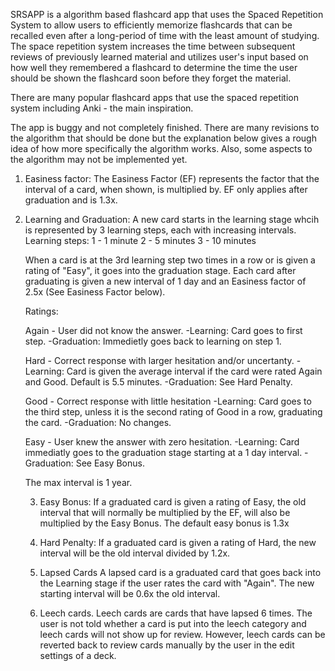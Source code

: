 SRSAPP is a algorithm based flashcard app that uses the Spaced Repetition System to allow users to efficiently memorize flashcards that can be recalled even after a long-period of time with the least amount of studying. The space repetition system increases the time between subsequent reviews of previously learned material and utilizes user's input based on how well they remembered a flashcard to determine the time the user should be shown the flashcard soon before they forget the material.

There are many popular flashcard apps that use the spaced repetition system including Anki - the main inspiration.

The app is buggy and not completely finished. There are many revisions to the algorithm that should be done but the explanation below gives a rough idea of how more specifically the algorithm works. 
Also, some aspects to the algorithm may not be implemented yet.
 
 1. Easiness factor:
      The Easiness Factor (EF) represents the factor that the interval of a card, when shown, is multiplied by. 
      EF only applies after graduation and is 1.3x.


 2. Learning and Graduation:
      A new card starts in the learning stage whcih is represented by 3 learning steps, each with increasing intervals.
      Learning steps:
        1 - 1 minute
        2 - 5 minutes
        3 - 10 minutes

      When a card is at the 3rd learning step two times in a row or is given a rating of "Easy", it goes into the graduation stage.
      Each card after graduating is given a new interval of 1 day and an Easiness factor of 2.5x (See Easiness Factor below).

    Ratings:
    
       Again - User did not know the answer.
             -Learning: Card goes to first step.
             -Graduation: Immedietly goes back to learning on step 1.

       Hard - Correct response with larger hesitation and/or uncertanty.
            -Learning: Card is given the average interval if the card were rated Again and Good. Default is 5.5 minutes.
            -Graduation: See Hard Penalty. 

       Good - Correct response with little hesitation
            -Learning: Card goes to the third step, unless it is the second rating of Good in a row, graduating the card.
            -Graduation: No changes.

       Easy - User knew the answer with zero hesitation.
            -Learning: Card immediatly goes to the graduation stage starting at a 1 day interval.
            -Graduation: See Easy Bonus.

      The max interval is 1 year.

    3. Easy Bonus:
      If a graduated card is given a rating of Easy, the old interval that will normally be multiplied by the EF, will also be multiplied by the Easy Bonus.
      The default easy bonus is 1.3x
    
    4. Hard Penalty:
      If a graduated card is given a rating of Hard, the new interval will be the old interval divided by 1.2x. 

    4. Lapsed Cards
      A lapsed card is a graduated card that goes back into the Learning stage if the user rates the card with "Again".
      The new starting interval will be 0.6x the old interval.
      

    5. Leech cards.
      Leech cards are cards that have lapsed 6 times.
      The user is not told whether a card is put into the leech category and leech cards will not show up for review.
      However, leech cards can be reverted back to review cards manually by the user in the edit settings of a deck.

